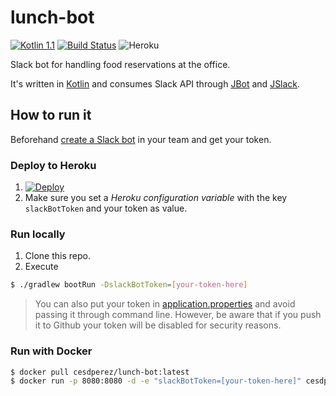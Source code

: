 # lunch-bot 

[![Kotlin 1.1](https://img.shields.io/badge/Kotlin-1.1.161-blue.svg)](http://kotlinlang.org)
[![Build Status](https://travis-ci.org/chechtalks/lunch-bot.svg?branch=develop)](https://travis-ci.org/chechtalks/lunch-bot)
![Heroku](http://heroku-badge.herokuapp.com/?app=morfi-bot&style=flat&svg=1&root=health)

Slack bot for handling food reservations at the office.

It's written in [Kotlin](https://kotlinlang.org/) and consumes Slack API through [JBot](https://github.com/ramswaroop/jbot) and [JSlack](https://github.com/seratch/jslack).

## How to run it

Beforehand [create a Slack bot](https://my.slack.com/services/new/bot) in your team and get your token.

### Deploy to Heroku

1. [![Deploy](https://www.herokucdn.com/deploy/button.svg)](https://heroku.com/deploy)
2. Make sure you set a *Heroku configuration variable* with the key `slackBotToken` and your token as value.

### Run locally

1. Clone this repo.
2. Execute
```bash
$ ./gradlew bootRun -DslackBotToken=[your-token-here]
```

> You can also put your token in [application.properties](/jbot-example/src/main/resources/application.properties) and avoid passing it through command line. However, be aware that if you push it to Github your token will be disabled for security reasons.

### Run with Docker

```bash
$ docker pull cesdperez/lunch-bot:latest
$ docker run -p 8080:8080 -d -e "slackBotToken=[your-token-here]" cesdperez/lunch-bot
```